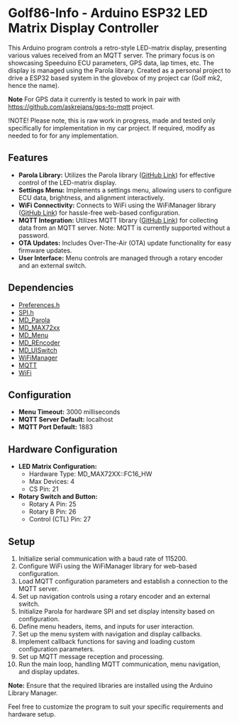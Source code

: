 # Golf86-Info - Arduino ESP32 LED Matrix Display Controller
 
This Arduino program controls a retro-style LED-matrix display, presenting various values received from an MQTT server. The primary focus is on showcasing Speeduino ECU parameters, GPS data, lap times, etc. The display is managed using the Parola library.
Created as a personal project to drive a ESP32 based system in the glovebox of my project car (Golf mk2, hence the name).

**Note** For GPS data it currently is tested to work in pair with https://github.com/askrejans/gps-to-mqtt project.

!NOTE!  Please note, this is raw work in progress, made and tested only specifically for implementation in my car project. If required, modify as needed to for for any implementation.

## Features
- **Parola Library:** Utilizes the Parola library ([GitHub Link](https://github.com/MajicDesigns/MD_Parola)) for effective control of the LED-matrix display.
- **Settings Menu:** Implements a settings menu, allowing users to configure ECU data, brightness, and alignment interactively.
- **WiFi Connectivity:** Connects to WiFi using the WiFiManager library ([GitHub Link](https://github.com/tzapu/WiFiManager)) for hassle-free web-based configuration.
- **MQTT Integration:** Utilizes MQTT library ([GitHub Link](https://github.com/256dpi/arduino-mqtt)) for collecting data from an MQTT server. Note: MQTT is currently supported without a password.
- **OTA Updates:** Includes Over-The-Air (OTA) update functionality for easy firmware updates.
- **User Interface:** Menu controls are managed through a rotary encoder and an external switch.

## Dependencies
- [Preferences.h](https://github.com/espressif/arduino-esp32/tree/master/libraries/Preferences)
- [SPI.h](https://www.arduino.cc/en/reference/SPI)
- [MD_Parola](https://github.com/MajicDesigns/MD_Parola)
- [MD_MAX72xx](https://github.com/MajicDesigns/MD_MAX72XX)
- [MD_Menu](https://github.com/MajicDesigns/MD_Menu)
- [MD_REncoder](https://github.com/MajicDesigns/MD_REncoder)
- [MD_UISwitch](https://github.com/MajicDesigns/MD_UISwitch)
- [WiFiManager](https://github.com/tzapu/WiFiManager)
- [MQTT](https://github.com/256dpi/arduino-mqtt)
- [WiFi](https://www.arduino.cc/en/reference/WiFi)

## Configuration
- **Menu Timeout:** 3000 milliseconds
- **MQTT Server Default:** localhost
- **MQTT Port Default:** 1883

## Hardware Configuration
- **LED Matrix Configuration:**
  - Hardware Type: MD_MAX72XX::FC16_HW
  - Max Devices: 4
  - CS Pin: 21
- **Rotary Switch and Button:**
  - Rotary A Pin: 25
  - Rotary B Pin: 26
  - Control (CTL) Pin: 27

## Setup
1. Initialize serial communication with a baud rate of 115200.
2. Configure WiFi using the WiFiManager library for web-based configuration.
3. Load MQTT configuration parameters and establish a connection to the MQTT server.
4. Set up navigation controls using a rotary encoder and an external switch.
5. Initialize Parola for hardware SPI and set display intensity based on configuration.
6. Define menu headers, items, and inputs for user interaction.
7. Set up the menu system with navigation and display callbacks.
8. Implement callback functions for saving and loading custom configuration parameters.
9. Set up MQTT message reception and processing.
10. Run the main loop, handling MQTT communication, menu navigation, and display updates.

**Note:** Ensure that the required libraries are installed using the Arduino Library Manager.

Feel free to customize the program to suit your specific requirements and hardware setup.

